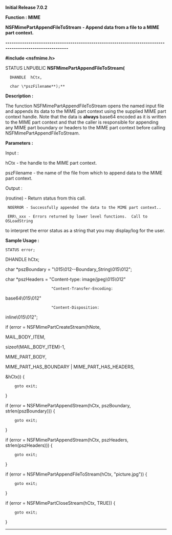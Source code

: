 




<!--
 /\* Font Definitions \*/
 @font-face
 {font-family:Courier;
 panose-1:2 7 4 9 2 2 5 2 4 4;}
@font-face
 {font-family:Helv;
 panose-1:2 11 6 4 2 2 2 3 2 4;}
@font-face
 {font-family:"Cambria Math";
 panose-1:2 4 5 3 5 4 6 3 2 4;}
 /\* Style Definitions \*/
 p.MsoNormal, li.MsoNormal, div.MsoNormal
 {margin-top:0cm;
 margin-right:0cm;
 margin-bottom:8.0pt;
 margin-left:0cm;
 line-height:107%;
 font-size:11.0pt;
 font-family:"Calibri",sans-serif;}
.MsoChpDefault
 {font-size:11.0pt;}
.MsoPapDefault
 {margin-bottom:8.0pt;
 line-height:107%;}
 /\* Page Definitions \*/
 @page WordSection1
 {size:612.0pt 792.0pt;
 margin:72.0pt 72.0pt 72.0pt 72.0pt;}
div.WordSection1
 {page:WordSection1;}
-->




**Initial Release 7.0.2**



**Function : MIME**



**NSFMimePartAppendFileToStream** **- Append
data from a file to a MIME part context.**


**----------------------------------------------------------------------------------------------------------**



**#include <nsfmime.h>**



STATUS
LNPUBLIC **NSFMimePartAppendFileToStream(**  

      DHANDLE  hCtx,  

      char \*pszFilename**);**



**Description :**



The function
NSFMimePartAppendFileToStream opens the named input file and appends its data
to the MIME part context using the supplied MIME part context handle.  Note
that the data is **always** base64 encoded as it is written to the MIME part
context and that the caller is responsible for appending any MIME part boundary
or headers to the MIME part context before calling
NSFMimePartAppendFileToStream.


 


 


**Parameters :**



Input :  

hCtx  -  the handle to the MIME part context.  

  

pszFilename  -  the name of the file from which to append data to the MIME part
context.  

  




Output :  

(routine)  -  Return status from this call.  

     NOERROR - Successfully appended the data to the MIME part context..  

     ERR\_xxx - Errors returned by lower level functions.  Call to OSLoadString
to interpret the error status as a string that you may display/log for the
user.  

  

  

  




 **Sample Usage :**


    STATUS error;


DHANDLE hCtx;


char \*pszBoundary =
"\015\012--Boundary\_String\015\012";


char \*pszHeaders =
"Content-type: image/jpeg\015\012"


                        "Content-Transfer-Encoding:
base64\015\012"


                        "Content-Disposition:
inline\015\012";


 


if (error =
NSFMimePartCreateStream(hNote,


                                         
MAIL\_BODY\_ITEM,


                                         
sizeof(MAIL\_BODY\_ITEM)-1,


                                         
MIME\_PART\_BODY,


                                         
MIME\_PART\_HAS\_BOUNDARY | MIME\_PART\_HAS\_HEADERS,


                                         
&hCtx)) {


        goto exit;


}


 


if (error =
NSFMimePartAppendStream(hCtx, pszBoundary, strlen(pszBoundary))) {


        goto exit;


}


 


if (error =
NSFMimePartAppendStream(hCtx, pszHeaders, strlen(pszHeaders))) {


        goto exit;


}


 


if (error =
NSFMimePartAppendFileToStream(hCtx, "picture.jpg")) {


        goto exit;


}


 


if (error =
NSFMimePartCloseStream(hCtx, TRUE)) {


        goto exit;


}


 


 




----------------------------------------------------------------------------------------------------------


 





